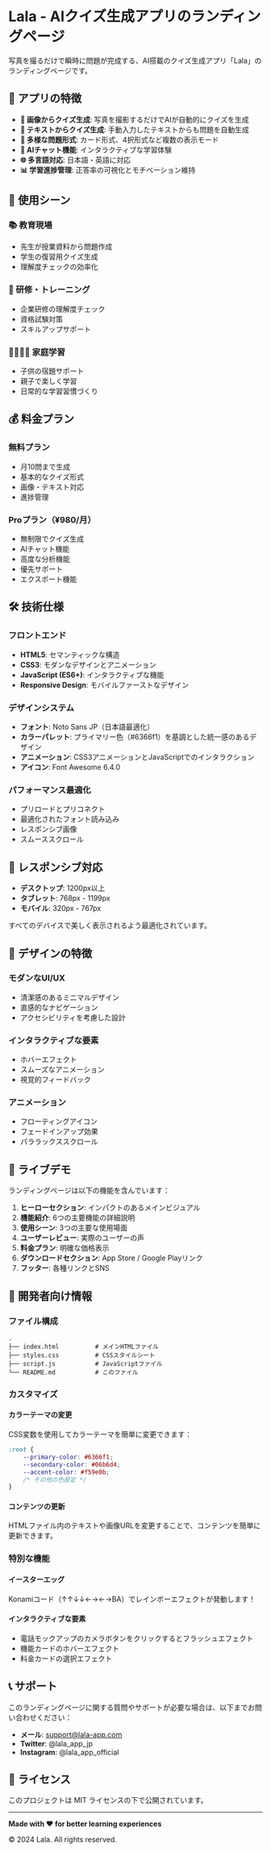 # Lala - AIクイズ生成アプリのランディングページ

写真を撮るだけで瞬時に問題が完成する、AI搭載のクイズ生成アプリ「Lala」のランディングページです。

## 🌟 アプリの特徴

- **📸 画像からクイズ生成**: 写真を撮影するだけでAIが自動的にクイズを生成
- **📝 テキストからクイズ生成**: 手動入力したテキストからも問題を自動生成
- **🎯 多様な問題形式**: カード形式、4択形式など複数の表示モード
- **💬 AIチャット機能**: インタラクティブな学習体験
- **🌐 多言語対応**: 日本語・英語に対応
- **📊 学習進捗管理**: 正答率の可視化とモチベーション維持

## 🚀 使用シーン

### 📚 教育現場
- 先生が授業資料から問題作成
- 学生の復習用クイズ生成
- 理解度チェックの効率化

### 🏢 研修・トレーニング
- 企業研修の理解度チェック
- 資格試験対策
- スキルアップサポート

### 👨‍👩‍👧‍👦 家庭学習
- 子供の宿題サポート
- 親子で楽しく学習
- 日常的な学習習慣づくり

## 💰 料金プラン

### 無料プラン
- 月10問まで生成
- 基本的なクイズ形式
- 画像・テキスト対応
- 進捗管理

### Proプラン（¥980/月）
- 無制限でクイズ生成
- AIチャット機能
- 高度な分析機能
- 優先サポート
- エクスポート機能

## 🛠️ 技術仕様

### フロントエンド
- **HTML5**: セマンティックな構造
- **CSS3**: モダンなデザインとアニメーション
- **JavaScript (ES6+)**: インタラクティブな機能
- **Responsive Design**: モバイルファーストなデザイン

### デザインシステム
- **フォント**: Noto Sans JP（日本語最適化）
- **カラーパレット**: プライマリー色（#6366f1）を基調とした統一感のあるデザイン
- **アニメーション**: CSS3アニメーションとJavaScriptでのインタラクション
- **アイコン**: Font Awesome 6.4.0

### パフォーマンス最適化
- プリロードとプリコネクト
- 最適化されたフォント読み込み
- レスポンシブ画像
- スムーススクロール

## 📱 レスポンシブ対応

- **デスクトップ**: 1200px以上
- **タブレット**: 768px - 1199px
- **モバイル**: 320px - 767px

すべてのデバイスで美しく表示されるよう最適化されています。

## 🎨 デザインの特徴

### モダンなUI/UX
- 清潔感のあるミニマルデザイン
- 直感的なナビゲーション
- アクセシビリティを考慮した設計

### インタラクティブな要素
- ホバーエフェクト
- スムーズなアニメーション
- 視覚的フィードバック

### アニメーション
- フローティングアイコン
- フェードインアップ効果
- パララックススクロール

## 🚀 ライブデモ

ランディングページは以下の機能を含んでいます：

1. **ヒーローセクション**: インパクトのあるメインビジュアル
2. **機能紹介**: 6つの主要機能の詳細説明
3. **使用シーン**: 3つの主要な使用場面
4. **ユーザーレビュー**: 実際のユーザーの声
5. **料金プラン**: 明確な価格表示
6. **ダウンロードセクション**: App Store / Google Playリンク
7. **フッター**: 各種リンクとSNS

## 🔧 開発者向け情報

### ファイル構成
```
.
├── index.html          # メインHTMLファイル
├── styles.css          # CSSスタイルシート
├── script.js           # JavaScriptファイル
└── README.md           # このファイル
```

### カスタマイズ

#### カラーテーマの変更
CSS変数を使用してカラーテーマを簡単に変更できます：

```css
:root {
    --primary-color: #6366f1;
    --secondary-color: #06b6d4;
    --accent-color: #f59e0b;
    /* その他の色設定 */
}
```

#### コンテンツの更新
HTMLファイル内のテキストや画像URLを変更することで、コンテンツを簡単に更新できます。

### 特別な機能

#### イースターエッグ
Konamiコード（↑↑↓↓←→←→BA）でレインボーエフェクトが発動します！

#### インタラクティブな要素
- 電話モックアップのカメラボタンをクリックするとフラッシュエフェクト
- 機能カードのホバーエフェクト
- 料金カードの選択エフェクト

## 📞 サポート

このランディングページに関する質問やサポートが必要な場合は、以下までお問い合わせください：

- **メール**: support@lala-app.com
- **Twitter**: @lala_app_jp
- **Instagram**: @lala_app_official

## 📄 ライセンス

このプロジェクトは MIT ライセンスの下で公開されています。

---

**Made with ❤️ for better learning experiences**

© 2024 Lala. All rights reserved. 